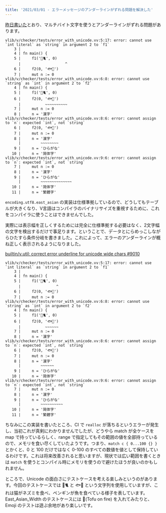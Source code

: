 ```yaml
---
title: '2021/03/01 - エラーメッセージのアンダーラインがずれる問題を解決した'
---
```


<!-- textlint-disable ja-technical-writing/no-doubled-joshi -->
[昨日書いた](https://zenn.dev/zakuro9715/books/vlang-dev-diary/viewer/2021-02-28-east-asian-width)とおり、マルチバイト文字を使うとアンダーラインがずれる問題があります。
<!-- textlint-enbale -->

```
vlib/v/checker/tests/error_with_unicode.vv:5:17: error: cannot use `int literal` as `string` in argument 2 to `f1`
    3 |
    4 | fn main() {
    5 |     f1('🐀🐈', 0)
      |                    ^
    6 |     f2(0, '🐟🐧')
    7 |     mut n := 0
vlib/v/checker/tests/error_with_unicode.vv:6:8: error: cannot use `string` as `int` in argument 2 to `f2`
    4 | fn main() {
    5 |     f1('🐀🐈', 0)
    6 |     f2(0, '🐟🐧')
      |           ~~~~~~~~~~
    7 |     mut n := 0
    8 |     n = '漢字'
vlib/v/checker/tests/error_with_unicode.vv:8:6: error: cannot assign to `n`: expected `int`, not `string`
    6 |     f2(0, '🐟🐧')
    7 |     mut n := 0
    8 |     n = '漢字'
      |         ~~~~~~~~
    9 |     n = 'ひらがな'
   10 |     n = '简体字'
vlib/v/checker/tests/error_with_unicode.vv:9:6: error: cannot assign to `n`: expected `int`, not `string`
    7 |     mut n := 0
    8 |     n = '漢字'
    9 |     n = 'ひらがな'
      |         ~~~~~~~~~~~~~~
   10 |     n = '简体字'
   11 |     n = '繁體字'
```

`encoding.utf8.east_asian` の実装は仕様準拠しているので、どうしてもテーブルが大きくなり、V言語はコンパイラのバイナリサイズを重視するために、これをコンパイラに使うことはできませんでした。

実際には表示幅を正しくするためには完全に仕様準拠する必要はなく、2文字幅の文字を検出するだけで事足ります。ということで、データとにらめっこしながらひたすら条件分岐を書きました。これによって、エラーのアンダーラインが概ね正しく表示されるようになりました。

[builtin/v.util: correct error underline for unicode wide chars #9010](https://github.com/vlang/v/pull/9010)

```
vlib/v/checker/tests/error_with_unicode.vv:5:17: error: cannot use `int literal` as `string` in argument 2 to `f1`
    3 |
    4 | fn main() {
    5 |     f1('🐀🐈', 0)
      |                ^
    6 |     f2(0, '🐟🐧')
    7 |     mut n := 0
vlib/v/checker/tests/error_with_unicode.vv:6:8: error: cannot use `string` as `int` in argument 2 to `f2`
    4 | fn main() {
    5 |     f1('🐀🐈', 0)
    6 |     f2(0, '🐟🐧')
      |           ~~~~~~
    7 |     mut n := 0
    8 |     n = '漢字'
vlib/v/checker/tests/error_with_unicode.vv:8:6: error: cannot assign to `n`: expected `int`, not `string`
    6 |     f2(0, '🐟🐧')
    7 |     mut n := 0
    8 |     n = '漢字'
      |         ~~~~~~
    9 |     n = 'ひらがな'
   10 |     n = '简体字'
vlib/v/checker/tests/error_with_unicode.vv:9:6: error: cannot assign to `n`: expected `int`, not `string`
    7 |     mut n := 0
    8 |     n = '漢字'
    9 |     n = 'ひらがな'
      |         ~~~~~~~~~~
   10 |     n = '简体字'
   11 |     n = '繁體字'
```

ちなみにこの実装を書いたところ、CI で `realloc` が落ちるというエラーが発生し、当初これが真剣にわかりませんでしたが、どうやら match が全ケースを map で持っているらしく、range で指定してもその範囲の値を全部持っているので、メモリを食い尽くしていたようです。つまり、`match c { 0...100 {} }` とかくと、0 と 100 だけではなく 0-100 のすべての数値を値として保持しているわけです。これは将来改善されると思いますが、現状では広い範囲を書くときは `match` を使うとコンパイル時にメモリを使うので避けたほうが良いのかもしれません。

ところで、Unicode の面白さにテストケースを考える楽しみというのがあります。今回のテストケースでは 🐀🐈 と 🐟🐧 という文字列を使用していますが、これは猫がネズミを食べ、ペンギンが魚を食べている様子を表しています。 East_Asian_Width のテストケースには 📛(Tofu on fire) を入れてみたりと、Emoji のテストは遊ぶ余地があり楽しいです。

